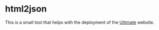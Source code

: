 # html2json
This is a small tool that helps with the deployment of the [Ultimate](https://github.com/ultimate-pa/ultimate) website. 